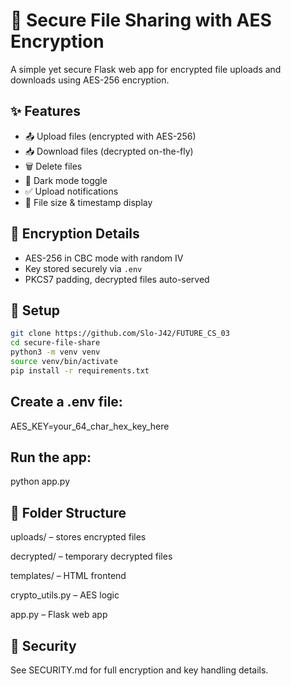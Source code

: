 # 🔐 Secure File Sharing with AES Encryption

A simple yet secure Flask web app for encrypted file uploads and downloads using AES-256 encryption.

## ✨ Features

- 📤 Upload files (encrypted with AES-256)
- 📥 Download files (decrypted on-the-fly)
- 🗑 Delete files
- 🌙 Dark mode toggle
- ✅ Upload notifications
- 🧾 File size & timestamp display

## 🔐 Encryption Details

- AES-256 in CBC mode with random IV
- Key stored securely via `.env`
- PKCS7 padding, decrypted files auto-served

## 🚀 Setup

```bash
git clone https://github.com/Slo-J42/FUTURE_CS_03
cd secure-file-share
python3 -m venv venv
source venv/bin/activate
pip install -r requirements.txt
```

## Create a .env file:

AES_KEY=your_64_char_hex_key_here



## Run the app:

python app.py


## 📁 Folder Structure

uploads/ – stores encrypted files

decrypted/ – temporary decrypted files

templates/ – HTML frontend

crypto_utils.py – AES logic

app.py – Flask web app

## 🔐 Security
See SECURITY.md for full encryption and key handling details.
